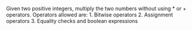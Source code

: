 Given two positive integers, multiply the two numbers without using * or + operators. 
Operators allowed are:
    1. Bitwise operators
    2. Assignment operators
    3. Equality checks and boolean expressions